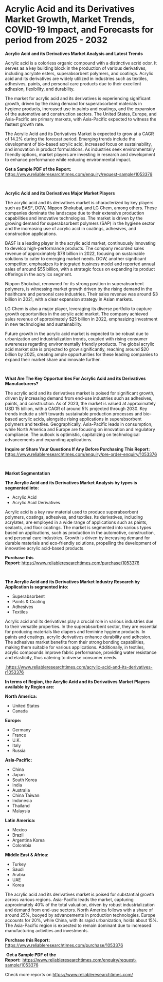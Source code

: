 <p><h1>Acrylic Acid and its Derivatives Market Growth, Market Trends, COVID-19 Impact, and Forecasts for period from 2025 - 2032</h1></p><p><strong>Acrylic Acid and its Derivatives Market Analysis and Latest Trends</strong></p>
<p><p>Acrylic acid is a colorless organic compound with a distinctive acrid odor. It serves as a key building block in the production of various derivatives, including acrylate esters, superabsorbent polymers, and coatings. Acrylic acid and its derivatives are widely utilized in industries such as textiles, adhesives, paints, and personal care products due to their excellent adhesion, flexibility, and durability.</p><p>The market for acrylic acid and its derivatives is experiencing significant growth, driven by the rising demand for superabsorbent materials in hygiene products, increased use in paints and coatings, and the expansion of the automotive and construction sectors. The United States, Europe, and Asia-Pacific are primary markets, with Asia-Pacific expected to witness the fastest growth rate.</p><p>The Acrylic Acid and its Derivatives Market is expected to grow at a CAGR of 14.2% during the forecast period. Emerging trends include the development of bio-based acrylic acid, increased focus on sustainability, and innovation in product formulations. As industries seek environmentally friendly options, market players are investing in research and development to enhance performance while reducing environmental impact.</p></p>
<p><strong>Get a Sample PDF of the Report:&nbsp;</strong> <a href="https://www.reliableresearchtimes.com/enquiry/request-sample/1053376?utm_campaign=3581&utm_medium=2&utm_source=Github&utm_content=ia&utm_term=22032025&utm_id=acrylic-acid-and-its-derivatives">https://www.reliableresearchtimes.com/enquiry/request-sample/1053376</a></p>
<p>&nbsp;</p>
<p><strong>Acrylic Acid and its Derivatives Major Market Players</strong></p>
<p><p>The acrylic acid and its derivatives market is characterized by key players such as BASF, DOW, Nippon Shokubai, and LG Chem, among others. These companies dominate the landscape due to their extensive production capabilities and innovative technologies. The market is driven by the growing demand for superabsorbent polymers (SAP) in the hygiene sector and the increasing use of acrylic acid in coatings, adhesives, and construction applications.</p><p>BASF is a leading player in the acrylic acid market, continuously innovating to develop high-performance products. The company recorded sales revenue of approximately $78 billion in 2022, focusing on sustainable solutions to cater to emerging market needs. DOW, another significant competitor, emphasizes its integrated business model and reported annual sales of around $55 billion, with a strategic focus on expanding its product offerings in the acrylics segment.</p><p>Nippon Shokubai, renowned for its strong position in superabsorbent polymers, is witnessing market growth driven by the rising demand in the healthcare and personal care industries. Their sales revenue was around $3 billion in 2021, with a clear expansion strategy in Asian markets.</p><p>LG Chem is also a major player, leveraging its diverse portfolio to capture growth opportunities in the acrylic acid market. The company achieved sales revenue of approximately $25 billion in 2022, emphasizing investment in new technologies and sustainability.</p><p>Future growth in the acrylic acid market is expected to be robust due to urbanization and industrialization trends, coupled with rising consumer awareness regarding environmentally friendly products. The global acrylic acid market size is projected to grow significantly, reaching around $20 billion by 2025, creating ample opportunities for these leading companies to expand their market share and innovate further.</p></p>
<p>&nbsp;</p>
<p><strong>What Are The Key Opportunities For Acrylic Acid and its Derivatives Manufacturers?</strong></p>
<p><p>The acrylic acid and its derivatives market is poised for significant growth, driven by increasing demand from end-use industries such as adhesives, paints, and construction. As of 2023, the market is valued at approximately USD 15 billion, with a CAGR of around 5% projected through 2030. Key trends include a shift towards sustainable production processes and bio-based acrylic acids, alongside rising applications in superabsorbent polymers and textiles. Geographically, Asia-Pacific leads in consumption, while North America and Europe are focusing on innovation and regulatory compliance. The outlook is optimistic, capitalizing on technological advancements and expanding applications.</p></p>
<p><strong>Inquire or Share Your Questions If Any Before Purchasing This Report:</strong> <a href="https://www.reliableresearchtimes.com/enquiry/pre-order-enquiry/1053376?utm_campaign=3581&utm_medium=2&utm_source=Github&utm_content=ia&utm_term=22032025&utm_id=acrylic-acid-and-its-derivatives">https://www.reliableresearchtimes.com/enquiry/pre-order-enquiry/1053376</a></p>
<p>&nbsp;</p>
<p><strong>Market Segmentation</strong></p>
<p><strong>The Acrylic Acid and its Derivatives Market Analysis by types is segmented into:</strong></p>
<p><ul><li>Acrylic Acid</li><li>Acrylic Acid Derivatives</li></ul></p>
<p><p>Acrylic acid is a key raw material used to produce superabsorbent polymers, coatings, adhesives, and textiles. Its derivatives, including acrylates, are employed in a wide range of applications such as paints, sealants, and floor coatings. The market is segmented into various types based on applications, such as production in the automotive, construction, and personal care industries. Growth is driven by increasing demand for durable materials and eco-friendly solutions, propelling the development of innovative acrylic acid-based products.</p></p>
<p><strong>Purchase this Report:&nbsp;</strong><a href="https://www.reliableresearchtimes.com/purchase/1053376?utm_campaign=3581&utm_medium=2&utm_source=Github&utm_content=ia&utm_term=22032025&utm_id=acrylic-acid-and-its-derivatives">https://www.reliableresearchtimes.com/purchase/1053376</a></p>
<p>&nbsp;</p>
<p><strong>The Acrylic Acid and its Derivatives Market Industry Research by Application is segmented into:</strong></p>
<p><ul><li>Superabsorbent</li><li>Paints & Coating</li><li>Adhesives</li><li>Textiles</li></ul></p>
<p><p>Acrylic acid and its derivatives play a crucial role in various industries due to their versatile properties. In the superabsorbent sector, they are essential for producing materials like diapers and feminine hygiene products. In paints and coatings, acrylic derivatives enhance durability and adhesion. The adhesives market benefits from their strong bonding capabilities, making them suitable for various applications. Additionally, in textiles, acrylic compounds improve fabric performance, providing water resistance and elasticity, thus catering to diverse consumer needs.</p></p>
<p><a href="https://www.reliableresearchtimes.com/acrylic-acid-and-its-derivatives-r1053376?utm_campaign=3581&utm_medium=2&utm_source=Github&utm_content=ia&utm_term=22032025&utm_id=acrylic-acid-and-its-derivatives">&nbsp;https://www.reliableresearchtimes.com/acrylic-acid-and-its-derivatives-r1053376</a></p>
<p><strong>In terms of Region, the Acrylic Acid and its Derivatives Market Players available by Region are:</strong></p>
<p>
    <p> <strong> North America: </strong>
        <ul>
            <li>United States</li>
            <li>Canada</li>
        </ul>
        </p> 
    <p> <strong> Europe: </strong>
        <ul>
            <li>Germany</li>
            <li>France</li>
            <li>U.K.</li>
            <li>Italy</li>
            <li>Russia</li>
        </ul>
        </p> 
    <p> <strong> Asia-Pacific: </strong>
        <ul>
            <li>China</li>
            <li>Japan</li>
            <li>South Korea</li>
            <li>India</li>
            <li>Australia</li>
            <li>China Taiwan</li>
            <li>Indonesia</li>
            <li>Thailand</li>
            <li>Malaysia</li>
        </ul>
        </p> 
    <p> <strong> Latin America: </strong>
        <ul>
            <li>Mexico</li>
            <li>Brazil</li>
            <li>Argentina Korea</li>
            <li>Colombia</li>
        </ul>
        </p> 
    <p> <strong> Middle East & Africa: </strong>
        <ul>
            <li>Turkey</li>
            <li>Saudi</li>
            <li>Arabia</li>
            <li>UAE</li>
            <li>Korea</li>
        </ul>
    </p>
    </p>
<p><p>The acrylic acid and its derivatives market is poised for substantial growth across various regions. Asia-Pacific leads the market, capturing approximately 40% of the total valuation, driven by robust industrialization and demand from end-use sectors. North America follows with a share of around 25%, buoyed by advancements in production technologies. Europe accounts for 20%, while China, with its rapid urbanization, holds about 15%. The Asia-Pacific region is expected to remain dominant due to increased manufacturing activities and investments.</p></p>
<p><strong>Purchase this Report: </strong><a href="https://www.reliableresearchtimes.com/purchase/1053376?utm_campaign=3581&utm_medium=2&utm_source=Github&utm_content=ia&utm_term=22032025&utm_id=acrylic-acid-and-its-derivatives">https://www.reliableresearchtimes.com/purchase/1053376</a></p>
<p>&nbsp;<strong>Get a Sample PDF of the Report:&nbsp;&nbsp;</strong><a href="https://www.reliableresearchtimes.com/enquiry/request-sample/1053376?utm_campaign=3581&utm_medium=2&utm_source=Github&utm_content=ia&utm_term=22032025&utm_id=acrylic-acid-and-its-derivatives">https://www.reliableresearchtimes.com/enquiry/request-sample/1053376</a></p>
<p><strong></strong></p>
<p>Check more reports on <a href="https://www.reliableresearchtimes.com/?utm_campaign=3581&utm_medium=2&utm_source=Github&utm_content=ia&utm_term=22032025&utm_id=acrylic-acid-and-its-derivatives">https://www.reliableresearchtimes.com/</a></p>
